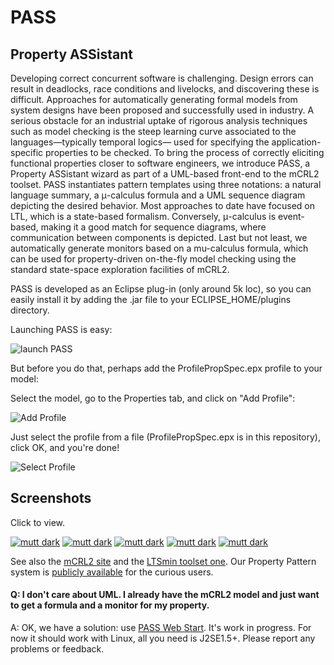 PASS
=========

## Property ASSistant

Developing correct concurrent software is challenging. Design errors 
can result in deadlocks, race conditions and livelocks, and discovering these is
difficult. Approaches for automatically generating formal models from system
designs have been proposed and successfully used in industry. A serious obstacle
for an industrial uptake of rigorous analysis techniques such as model checking is
the steep learning curve associated to the languages—typically temporal logics—
used for specifying the application-specific properties to be checked. To bring the
process of correctly eliciting functional properties closer to software engineers,
we introduce PASS, a Property ASSistant wizard as part of a UML-based front-end to the mCRL2 toolset. PASS instantiates pattern templates using three notations: a natural language summary, a μ-calculus formula and a UML sequence diagram depicting the desired behavior. Most approaches to date have focused on LTL, which is a state-based formalism. Conversely, μ-calculus is event-based, making it a good match for sequence diagrams, where communication between components is depicted. 
Last but not least, we automatically generate monitors based on a mu-calculus formula, which can be used for property-driven on-the-fly model
checking using the standard state-space exploration facilities of mCRL2. 


PASS is developed as an Eclipse plug-in (only around 5k loc), so you can easily install it by adding the .jar file to your ECLIPSE_HOME/plugins directory.

Launching PASS is easy:

![launch PASS](https://raw.github.com/remenska/PASS/master/screenshots/PASSlaunch.png)

But before you do that, perhaps add the ProfilePropSpec.epx profile to your model:

Select the model, go to the Properties tab, and click on "Add Profile":

![Add Profile](https://raw.github.com/remenska/PASS/master/screenshots/AddProfile.png)

Just select the profile from a file (ProfilePropSpec.epx is in this repository), click OK,  and you're done!

![Select Profile](https://raw.github.com/remenska/PASS/master/screenshots/SelectProfile.png)


Screenshots
-----------

Click to view.

[![mutt dark](https://raw.github.com/remenska/PASS/master/screenshots/thumbnails/Introduction.png)](https://raw.github.com/remenska/PASS/master/screenshots/Introduction.png)
[![mutt dark](https://raw.github.com/remenska/PASS/master/screenshots/thumbnails/ScopeSelection.png/)](https://raw.github.com/remenska/PASS/master/screenshots/ScopeSelection.png)
[![mutt dark](https://raw.github.com/remenska/PASS/master/screenshots/thumbnails/PasspopupWin.png)](https://raw.github.com/remenska/PASS/master/screenshots/PasspopupWin.png)
[![mutt dark](https://raw.github.com/remenska/PASS/master/screenshots/thumbnails/Summary.png)](https://raw.github.com/remenska/PASS/master/screenshots/Summary.png)
[![mutt dark](https://raw.github.com/remenska/PASS/master/screenshots/thumbnails/GeneratedSequenceDiagram.png)](https://raw.github.com/remenska/PASS/master/screenshots/GeneratedSequenceDiagram.png)

See also the [mCRL2 site](http://www.mcrl2.org/release/user_manual/index.html) and the [LTSmin toolset one](http://fmt.cs.utwente.nl/tools/ltsmin/). Our Property Pattern system
is [publicly available](www.nikhef.nl/~danielar/Patterns.html) for the curious users.

#### Q: I don't care about UML. I already have the mCRL2 model and just want to get a formula and a monitor for my property.

A: OK, we have a solution: use [PASS Web Start](http://www.nikhef.nl/~danielar/PASSWebStart/PASSWebStart.jnlp). It's work in progress. For now it should work with Linux, all you need is J2SE1.5+. Please report any problems or feedback.
